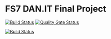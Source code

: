 # FS7 DAN.IT Final Project
[![Build Status](https://travis-ci.com/AndriiDa/final-project-eshop.svg?branch=master)](https://travis-ci.com/AndriiDa/final-project-eshop)
[![Quality Gate Status](https://sonarcloud.io/api/project_badges/measure?project=fs7-final-project&metric=alert_status)](https://sonarcloud.io/dashboard?id=fs7-final-project)

[![Build Status](https://travis-ci.com/fs7-github-bot/final-project-eshop.svg?branch=master)](https://travis-ci.com/fs7-github-bot/final-project-eshop)